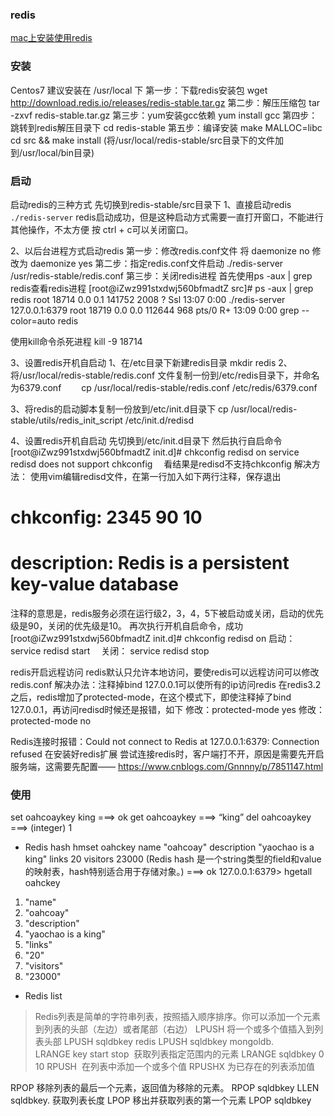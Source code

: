 ### redis
[mac上安装使用redis](https://www.jianshu.com/p/2123bfbb1139)


### 安装
Centos7
建议安装在	/usr/local    下
第一步：下载redis安装包
wget http://download.redis.io/releases/redis-stable.tar.gz
第二步：解压压缩包
tar -zxvf redis-stable.tar.gz
第三步：yum安装gcc依赖
yum install gcc
第四步：跳转到redis解压目录下
cd redis-stable
第五步：编译安装
make MALLOC=libc　　
cd src && make install      (将/usr/local/redis-stable/src目录下的文件加到/usr/local/bin目录)


### 启动
启动redis的三种方式
先切换到redis-stable/src目录下
1、直接启动redis
`./redis-server`
redis启动成功，但是这种启动方式需要一直打开窗口，不能进行其他操作，不太方便
按 ctrl + c可以关闭窗口。

2、以后台进程方式启动redis
第一步：修改redis.conf文件
将  daemonize no    修改为    daemonize yes
第二步：指定redis.conf文件启动
./redis-server /usr/redis-stable/redis.conf
第三步：关闭redis进程
首先使用ps -aux | grep redis查看redis进程
[root@iZwz991stxdwj560bfmadtZ src]# ps -aux | grep redis
root     18714  0.0  0.1 141752  2008 ?        Ssl  13:07   0:00 ./redis-server 127.0.0.1:6379
root     18719  0.0  0.0 112644   968 pts/0    R+   13:09   0:00 grep --color=auto redis

使用kill命令杀死进程
kill -9 18714

3、设置redis开机自启动
1、在/etc目录下新建redis目录
mkdir redis
2、将/usr/local/redis-stable/redis.conf 文件复制一份到/etc/redis目录下，并命名为6379.conf　　
cp /usr/local/redis-stable/redis.conf /etc/redis/6379.conf

3、将redis的启动脚本复制一份放到/etc/init.d目录下
cp /usr/local/redis-stable/utils/redis_init_script /etc/init.d/redisd

4、设置redis开机自启动
先切换到/etc/init.d目录下
然后执行自启命令
[root@iZwz991stxdwj560bfmadtZ init.d]# chkconfig redisd on
service redisd does not support chkconfig　
看结果是redisd不支持chkconfig
解决方法：
使用vim编辑redisd文件，在第一行加入如下两行注释，保存退出
# chkconfig:   2345 90 10
# description:  Redis is a persistent key-value database
注释的意思是，redis服务必须在运行级2，3，4，5下被启动或关闭，启动的优先级是90，关闭的优先级是10。
再次执行开机自启命令，成功
[root@iZwz991stxdwj560bfmadtZ init.d]# chkconfig redisd on
启动：
service redisd start　
关闭：
service redisd stop


redis开启远程访问
redis默认只允许本地访问，要使redis可以远程访问可以修改redis.conf
解决办法：注释掉bind 127.0.0.1可以使所有的ip访问redis
在redis3.2之后，redis增加了protected-mode，在这个模式下，即使注释掉了bind 127.0.0.1，再访问redisd时候还是报错，如下
修改：protected-mode yes 修改：protected-mode no


Redis连接时报错：Could not connect to Redis at 127.0.0.1:6379: Connection refused
在安装好redis扩展 尝试连接redis时，客户端打不开，原因是需要先开启服务端，这需要先配置——
https://www.cnblogs.com/Gnnnny/p/7851147.html


### 使用


set  oahcoaykey king       ===> ok
get  oahcoaykey                ===> “king”
del   oahcoaykey                ===> (integer) 1

* Redis hash 
hmset oahckey name "oahcoay" description "yaochao is a king" links 20 visitors 23000       (Redis hash 是一个string类型的field和value的映射表，hash特别适合用于存储对象。)                      ===> ok
127.0.0.1:6379> hgetall oahckey
1) "name"
2) "oahcoay"
3) "description"
4) "yaochao is a king"
5) "links"
6) "20"
7) "visitors"
8) "23000"


* Redis list
   
> Redis列表是简单的字符串列表，按照插入顺序排序。你可以添加一个元素到列表的头部（左边）或者尾部（右边）
LPUSH 将一个或多个值插入到列表头部
LPUSH sqldbkey redis
LPUSH sqldbkey mongoldb.      
LRANGE key start stop    获取列表指定范围内的元素
LRANGE  sqldbkey 0 10
RPUSH   在列表中添加一个或多个值
RPUSHX  为已存在的列表添加值

RPOP  移除列表的最后一个元素，返回值为移除的元素。
RPOP sqldbkey
LLEN sqldbkey.  获取列表长度
LPOP 移出并获取列表的第一个元素
LPOP sqldbkey


